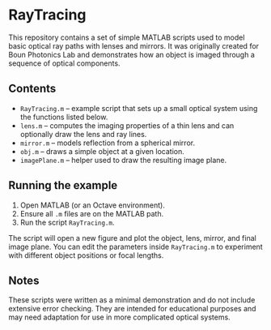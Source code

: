 # RayTracing

This repository contains a set of simple MATLAB scripts used to model
basic optical ray paths with lenses and mirrors. It was originally
created for Boun Photonics Lab and demonstrates how an object is
imaged through a sequence of optical components.

## Contents

- `RayTracing.m` – example script that sets up a small optical system
  using the functions listed below.
- `lens.m` – computes the imaging properties of a thin lens and can
  optionally draw the lens and ray lines.
- `mirror.m` – models reflection from a spherical mirror.
- `obj.m` – draws a simple object at a given location.
- `imagePlane.m` – helper used to draw the resulting image plane.

## Running the example

1. Open MATLAB (or an Octave environment).
2. Ensure all `.m` files are on the MATLAB path.
3. Run the script `RayTracing.m`.

The script will open a new figure and plot the object, lens, mirror,
and final image plane. You can edit the parameters inside
`RayTracing.m` to experiment with different object positions or focal
lengths.

## Notes

These scripts were written as a minimal demonstration and do not
include extensive error checking. They are intended for educational
purposes and may need adaptation for use in more complicated optical
systems.
